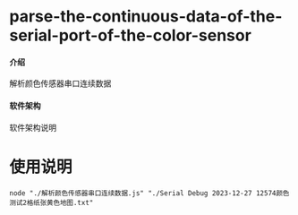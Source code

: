 # parse-the-continuous-data-of-the-serial-port-of-the-color-sensor

#### 介绍

解析颜色传感器串口连续数据

#### 软件架构

软件架构说明

# 使用说明

```shell
node "./解析颜色传感器串口连续数据.js" "./Serial Debug 2023-12-27 12574颜色测试2格纸张黄色地图.txt"
```
